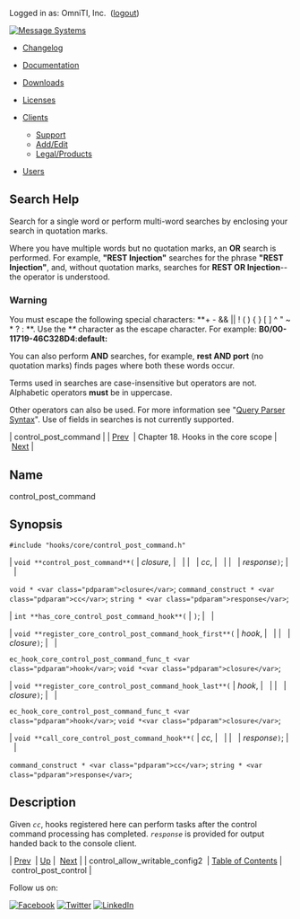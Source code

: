 Logged in as: OmniTI, Inc.  ([logout](https://support.messagesystems.com/logout.php))

[![Message Systems](https://support.messagesystems.com/images/ms-white205.png)](https://support.messagesystems.com/start.php) 

*   [Changelog](https://support.messagesystems.com/start.php?show=changelog)
*   [Documentation](https://support.messagesystems.com/docs/)
*   [Downloads](https://support.messagesystems.com/start.php)

*   [Licenses](https://support.messagesystems.com/license_summary.php)
*   <a href="">Clients</a>
    *   [Support](https://support.messagesystems.com/cs.php)
    *   [Add/Edit](https://support.messagesystems.com/edit_client.php)
    *   [Legal/Products](https://support.messagesystems.com/edit_products.php)
*   [Users](https://support.messagesystems.com/edit_customer.php)

## Search Help

Search for a single word or perform multi-word searches by enclosing your search in quotation marks.

Where you have multiple words but no quotation marks, an **OR** search is performed. For example, **"REST Injection"** searches for the phrase **"REST Injection"**, and, without quotation marks, searches for **REST OR Injection**--the operator is understood.

### Warning

You must escape the following special characters: **+ - && || ! ( ) { } [ ] ^ " ~ * ? : \**. Use the **\** character as the escape character. For example: **B0/00-11719-46C328D4\:default\:**

You can also perform **AND** searches, for example, **rest AND port** (no quotation marks) finds pages where both these words occur.

Terms used in searches are case-insensitive but operators are not. Alphabetic operators **must** be in uppercase.

Other operators can also be used. For more information see "[Query Parser Syntax](https://lucene.apache.org/core/old_versioned_docs/versions/3_0_0/queryparsersyntax.html)". Use of fields in searches is not currently supported.

| control_post_command |
| [Prev](extending.hooks.core.control_allow_writable_config2.php)  | Chapter 18. Hooks in the core scope |  [Next](extending.hooks.core.control_post_control.php) |

<a name="extending.hooks.core.control_post_command"></a>
## Name

control_post_command

## Synopsis

`#include "hooks/core/control_post_command.h"`

| `void **control_post_command**(` | <var class="pdparam">closure</var>, |   |
|   | <var class="pdparam">cc</var>, |   |
|   | <var class="pdparam">response</var>`)`; |   |

`void * <var class="pdparam">closure</var>`;
`command_construct * <var class="pdparam">cc</var>`;
`string * <var class="pdparam">response</var>`;

| `int **has_core_control_post_command_hook**(` | `)`; |   |

| `void **register_core_control_post_command_hook_first**(` | <var class="pdparam">hook</var>, |   |
|   | <var class="pdparam">closure</var>`)`; |   |

`ec_hook_core_control_post_command_func_t <var class="pdparam">hook</var>`;
`void *<var class="pdparam">closure</var>`;

| `void **register_core_control_post_command_hook_last**(` | <var class="pdparam">hook</var>, |   |
|   | <var class="pdparam">closure</var>`)`; |   |

`ec_hook_core_control_post_command_func_t <var class="pdparam">hook</var>`;
`void *<var class="pdparam">closure</var>`;

| `void **call_core_control_post_command_hook**(` | <var class="pdparam">cc</var>, |   |
|   | <var class="pdparam">response</var>`)`; |   |

`command_construct * <var class="pdparam">cc</var>`;
`string * <var class="pdparam">response</var>`;<a name="idp20825520"></a>
## Description

Given *`cc`*, hooks registered here can perform tasks after the control command processing has completed. *`response`* is provided for output handed back to the console client.

| [Prev](extending.hooks.core.control_allow_writable_config2.php)  | [Up](extending.hooks.core.php) |  [Next](extending.hooks.core.control_post_control.php) |
| control_allow_writable_config2  | [Table of Contents](index.php) |  control_post_control |

Follow us on:

[![Facebook](https://support.messagesystems.com/images/icon-facebook.png)](http://www.facebook.com/messagesystems) [![Twitter](https://support.messagesystems.com/images/icon-twitter.png)](http://twitter.com/#!/MessageSystems) [![LinkedIn](https://support.messagesystems.com/images/icon-linkedin.png)](http://www.linkedin.com/company/message-systems)